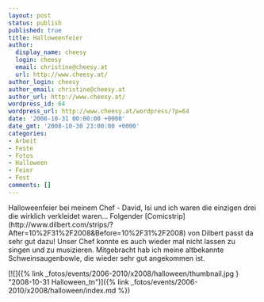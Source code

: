 ```yaml
---
layout: post
status: publish
published: true
title: Halloweenfeier
author:
  display_name: cheesy
  login: cheesy
  email: christine@cheesy.at
  url: http://www.cheesy.at/
author_login: cheesy
author_email: christine@cheesy.at
author_url: http://www.cheesy.at/
wordpress_id: 64
wordpress_url: http://www.cheesy.at/wordpress/?p=64
date: '2008-10-31 00:00:00 +0000'
date_gmt: '2008-10-30 23:00:00 +0000'
categories:
- Arbeit
- Feste
- Fotos
- Halloween
- Feier
- Fest
comments: []
---
```

<!--:de--><!-- 6480-->Halloweenfeier bei meinem Chef - David, Isi und ich waren die einzigen drei die wirklich verkleidet waren... Folgender [Comicstrip](http://www.dilbert.com/strips/?After=10%2F31%2F2008&Before=10%2F31%2F2008) von Dilbert passt da sehr gut dazu! Unser Chef konnte es auch wieder mal nicht lassen zu singen und zu musizieren. Mitgebracht hab ich meine altbekannte Schweinsaugenbowle, die wieder sehr gut angekommen ist.
[![]({% link _fotos/events/2006-2010/x2008/halloween/thumbnail.jpg } "2008-10-31 Halloween\_tn")]({% link _fotos/events/2006-2010/x2008/halloween/index.md %})
<!--:-->
